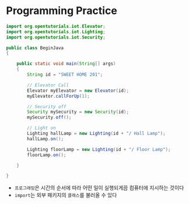 # Programming Practice

```java
import org.opentutorials.iot.Elevator;
import org.opentutorials.iot.Lighting;
import org.opentutorials.iot.Security;

public class BeginJava
{

	public static void main(String[] args)
	{
		String id = "SWEET HOME 201";

		// Elevator Call
		Elevator myElevator = new Elevator(id);
		myElevator.callForUp(1);

		// Security off
		Security mySecurity = new Security(id);
		mySecurity.off();

		// Light on
		Lighting hallLamp = new Lighting(id + "/ Hall Lamp");
		hallLamp.on();

		Lighting floorLamp = new Lighting(id + "/ Floor Lamp");
		floorLamp.on();

	}

}
```

- `프로그래밍`은 시간의 순서에 따라 어떤 일이 실행되게끔 컴퓨터에 지시하는 것이다
- `import`는 외부 패키지의 `클래스`를 불러올 수 있다
